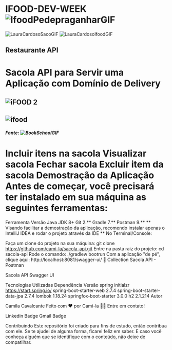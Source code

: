 # IFOOD-DEV-WEEK ![IfoodPedepraganharGIF](https://user-images.githubusercontent.com/105497075/193561460-df0ee37d-c21d-42aa-9dea-44d34b641884.gif)
![LauraCardosoSacoGIF](https://user-images.githubusercontent.com/105497075/193561581-7cce096b-a0ca-4b51-8113-14046c57e960.gif)
![LauraCardosoIfoodGIF](https://user-images.githubusercontent.com/105497075/193561658-5599824d-34d4-460f-8162-3b0c804eeab6.gif)

## Restaurante API
# Sacola API para Servir uma Aplicação com Domínio de Delivery

## ![iFOOD 2](https://user-images.githubusercontent.com/105497075/193559266-4e2e5cdf-4d29-46a7-8a41-41865dfc6e09.png)
## ![ifood](https://user-images.githubusercontent.com/105497075/193559615-443d3b43-e8c5-4dad-b097-6e78ea49e2c4.png)
##### Fonte: ![BookSchoolGIF](https://user-images.githubusercontent.com/105497075/193561182-88988f2c-63f1-4ca5-86f3-fb55d1a59f19.gif)

# Incluir itens na sacola Visualizar sacola Fechar sacola Excluir item da sacola Demostração da Aplicação Antes de começar, você precisará ter instalado em sua máquina as seguintes ferramentas:

Ferramenta Versão Java JDK 8+ Git 2.** Gradle 7.** Postman 9.** ** Visando facilitar a demostração da aplicação, recomendo instalar apenas o IntelliJ IDEA e rodar o projeto através da IDE ** No Terminal/Console:

Faça um clone do projeto na sua máquina: git clone https://github.com/cami-la/sacola-api.git Entre na pasta raiz do projeto: cd sacola-api Rode o comando: ./gradlew bootrun Com a aplicação "de pé", clique aqui: http://localhost:8081/swagger-ui/ 🚀 Collection Sacola API - Postman

Sacola API Swagger UI

Tecnologias Utilizadas Dependência Versão spring initialzr https://start.spring.io/ spring-boot-starter-web 2.7.4 spring-boot-starter-data-jpa 2.7.4 lombok 1.18.24 springfox-boot-starter 3.0.0 h2 2.1.214 Autor

Camila Cavalcante Feito com ❤️ por Cami-la 👋🏽 Entre em contato!

Linkedin Badge Gmail Badge

Contribuindo Este repositório foi criado para fins de estudo, então contribua com ele. Se te ajudei de alguma forma, ficarei feliz em saber. E caso você conheça alguém que se identifique com o conteúdo, não deixe de compatilhar.
